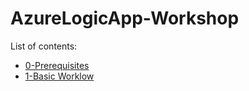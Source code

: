# AzureLogicApp-Workshop

List of contents:
- [0-Prerequisites](./0-Prerequisites/Installation.md)
- [1-Basic Worklow](./README.md)
